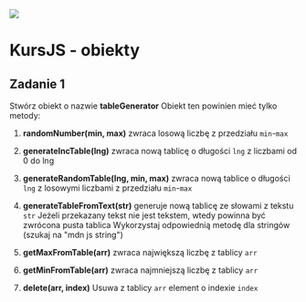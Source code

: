 ![](../../../kursjs.png)

# KursJS - obiekty

## Zadanie 1
Stwórz obiekt o nazwie **tableGenerator**
Obiekt ten powinien mieć tylko metody:

1. **randomNumber(min, max)**
zwraca losową liczbę z przedziału `min`-`max`

2. **generateIncTable(lng)**
zwraca nową tablicę o długości `lng` z liczbami od 0 do lng

3. **generateRandomTable(lng, min, max)**
zwraca nową tablice o długości `lng` z losowymi liczbami z przedziału `min`-`max`

4. **generateTableFromText(str)**
generuje nową tablicę ze słowami z tekstu `str`
Jeżeli przekazany tekst nie jest tekstem, wtedy powinna być zwrócona pusta tablica
Wykorzystaj odpowiednią metodę dla stringów (szukaj na "mdn js string")

5. **getMaxFromTable(arr)**
zwraca największą liczbę z tablicy `arr`

6. **getMinFromTable(arr)**
zwraca najmniejszą liczbę z tablicy `arr`

7. **delete(arr, index)**
Usuwa z tablicy `arr` element o indexie `index`